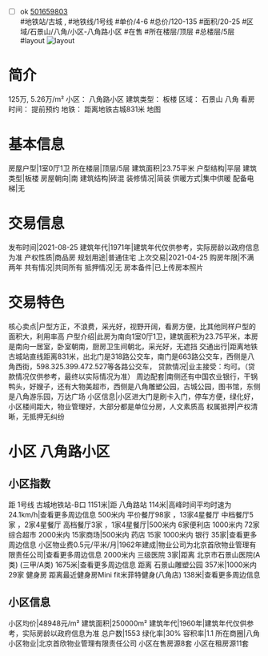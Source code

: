 - [ ] ok [501659803](https://bj.5i5j.com/ershoufang/501659803.html)  
 #地铁站/古城 ,  #地铁线/1号线
#单价/4-6 #总价/120-135 #面积/20-25   #区域/石景山/八角/小区-八角路小区 #在售 #所在楼层/顶层 #总楼层/5层 #layout 
![layout](http://image2a.5i5j.com/scm/HOUSE_CUSTOMER/9ac43789477f4b9dac27e09afe8a2ad7.jpg_P5.jpg) 
# 简介 
 125万,  5.26万/m² 
小区： 八角路小区
建筑类型： 板楼
区域： 石景山 八角
看房时间： 提前预约
地铁： 距离地铁古城831米 地图
# 基本信息 
 房屋户型|1室0厅1卫
所在楼层|顶层/5层
建筑面积|23.75平米
户型结构|平层
建筑类型|板楼
房屋朝向|南
建筑结构|砖混
装修情况|简装
供暖方式|集中供暖
配备电梯|无
# 交易信息 
 发布时间|2021-08-25
建筑年代|1971年|建筑年代仅供参考，实际房龄以政府信息为准
产权性质|商品房
规划用途|普通住宅
上次交易|2021-04-25
购房年限|不满两年
共有情况|共同所有
抵押情况|无
房本备件|已上传房本照片
# 交易特色 
 核心卖点|户型方正，不浪费，采光好，视野开阔，看房方便，比其他同样户型的面积大，利用率高
户型介绍|此房为南向1室0厅1卫，建筑面积为23.75平米，本房是南向一居室，卧室朝南，厨房卫生间朝北，采光好，无遮挡
交通出行|距离地铁古城站直线距离831米，出北门是318路公交车，南门是663路公交车，西侧是八角西街，598.325.399.472.527等各路公交车，
贷款情况|业主接受：均可。（贷款情况仅供参考，最终以实际情况为准）
周边配套|南侧还有中国农业银行，干锅鸭头，好嫂子，还有大物美超市，西侧是八角雕塑公园，古城公园，图书馆，东侧是八角游乐园，万达广场
小区信息|小区进大门是刷卡入门，停车方便，绿化好，小区楼间距大，物业管理好，大部分都是单位分房，人文素质高
权属抵押|产权清晰，无抵押无纠纷
# 小区 八角路小区
## 小区指数 
 距 1号线 古城地铁站-B口 1151米|距 八角路站 114米|高峰时间平均时速为24.1km/h|查看更多周边信息
500米内 平价餐厅98家 ，13家4星餐厅
中档餐厅5家 ，2家4星餐厅
高档餐厅3家 ，1家4星餐厅|500米内 6家便利店
1000米内 72家综合超市
2000米内 15家商场|500米内 药店 15家
1000米内 银行 35家|查看更多周边信息
小区物业费0.5元/平米/月|1962年建成|物业公司为北京首欣物业管理有限责任公司|查看更多周边信息
2000米内 三级医院 3家|距离 北京市石景山医院(A类) (三甲/A类) 1675米|查看更多周边信息
距离 石景山雕塑公园 357米|1000米内 29家 健身房
距离最近健身房Mini fit米菲特健身(八角店) 138米|查看更多周边信息
## 小区信息 
 小区均价|48948元/m²
建筑面积|250000m²
建筑年代|1960年|建筑年代仅供参考，实际房龄以政府信息为准
总户数|1553
绿化率|30%
容积率|1.1
所在商圈|八角
小区物业|北京首欣物业管理有限责任公司
小区在售房源8套
小区在租房源11套
